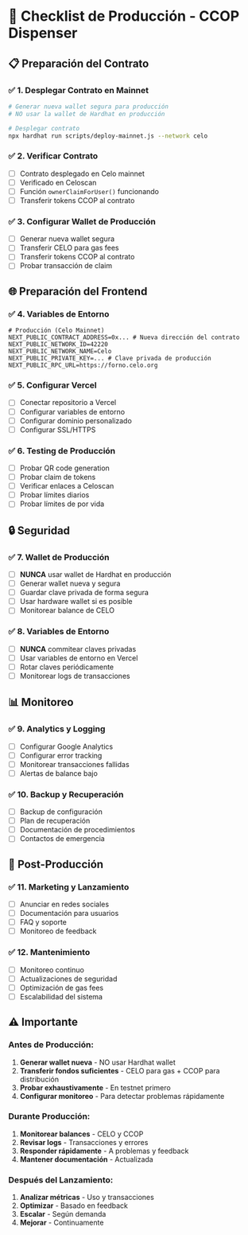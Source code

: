 # 🚀 Checklist de Producción - CCOP Dispenser

## 📋 **Preparación del Contrato**

### ✅ **1. Desplegar Contrato en Mainnet**
```bash
# Generar nueva wallet segura para producción
# NO usar la wallet de Hardhat en producción

# Desplegar contrato
npx hardhat run scripts/deploy-mainnet.js --network celo
```

### ✅ **2. Verificar Contrato**
- [ ] Contrato desplegado en Celo mainnet
- [ ] Verificado en Celoscan
- [ ] Función `ownerClaimForUser()` funcionando
- [ ] Transferir tokens CCOP al contrato

### ✅ **3. Configurar Wallet de Producción**
- [ ] Generar nueva wallet segura
- [ ] Transferir CELO para gas fees
- [ ] Transferir tokens CCOP al contrato
- [ ] Probar transacción de claim

## 🌐 **Preparación del Frontend**

### ✅ **4. Variables de Entorno**
```env
# Producción (Celo Mainnet)
NEXT_PUBLIC_CONTRACT_ADDRESS=0x... # Nueva dirección del contrato
NEXT_PUBLIC_NETWORK_ID=42220
NEXT_PUBLIC_NETWORK_NAME=Celo
NEXT_PUBLIC_PRIVATE_KEY=... # Clave privada de producción
NEXT_PUBLIC_RPC_URL=https://forno.celo.org
```

### ✅ **5. Configurar Vercel**
- [ ] Conectar repositorio a Vercel
- [ ] Configurar variables de entorno
- [ ] Configurar dominio personalizado
- [ ] Configurar SSL/HTTPS

### ✅ **6. Testing de Producción**
- [ ] Probar QR code generation
- [ ] Probar claim de tokens
- [ ] Verificar enlaces a Celoscan
- [ ] Probar límites diarios
- [ ] Probar límites de por vida

## 🔒 **Seguridad**

### ✅ **7. Wallet de Producción**
- [ ] **NUNCA** usar wallet de Hardhat en producción
- [ ] Generar wallet nueva y segura
- [ ] Guardar clave privada de forma segura
- [ ] Usar hardware wallet si es posible
- [ ] Monitorear balance de CELO

### ✅ **8. Variables de Entorno**
- [ ] **NUNCA** commitear claves privadas
- [ ] Usar variables de entorno en Vercel
- [ ] Rotar claves periódicamente
- [ ] Monitorear logs de transacciones

## 📊 **Monitoreo**

### ✅ **9. Analytics y Logging**
- [ ] Configurar Google Analytics
- [ ] Configurar error tracking
- [ ] Monitorear transacciones fallidas
- [ ] Alertas de balance bajo

### ✅ **10. Backup y Recuperación**
- [ ] Backup de configuración
- [ ] Plan de recuperación
- [ ] Documentación de procedimientos
- [ ] Contactos de emergencia

## 🎯 **Post-Producción**

### ✅ **11. Marketing y Lanzamiento**
- [ ] Anunciar en redes sociales
- [ ] Documentación para usuarios
- [ ] FAQ y soporte
- [ ] Monitoreo de feedback

### ✅ **12. Mantenimiento**
- [ ] Monitoreo continuo
- [ ] Actualizaciones de seguridad
- [ ] Optimización de gas fees
- [ ] Escalabilidad del sistema

## ⚠️ **Importante**

### **Antes de Producción:**
1. **Generar wallet nueva** - NO usar Hardhat wallet
2. **Transferir fondos suficientes** - CELO para gas + CCOP para distribución
3. **Probar exhaustivamente** - En testnet primero
4. **Configurar monitoreo** - Para detectar problemas rápidamente

### **Durante Producción:**
1. **Monitorear balances** - CELO y CCOP
2. **Revisar logs** - Transacciones y errores
3. **Responder rápidamente** - A problemas y feedback
4. **Mantener documentación** - Actualizada

### **Después del Lanzamiento:**
1. **Analizar métricas** - Uso y transacciones
2. **Optimizar** - Basado en feedback
3. **Escalar** - Según demanda
4. **Mejorar** - Continuamente 